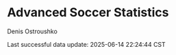 # Advanced Soccer Statistics
Denis Ostroushko

<!-- gfm -->

Last successful data update: 2025-06-14 22:24:44 CST
